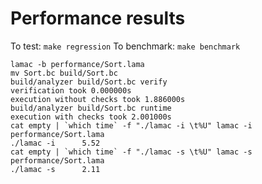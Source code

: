 # Performance results

To test: `make regression`
To benchmark: `make benchmark`

```
lamac -b performance/Sort.lama
mv Sort.bc build/Sort.bc
build/analyzer build/Sort.bc verify
verification took 0.000000s
execution without checks took 1.886000s
build/analyzer build/Sort.bc runtime
execution with checks took 2.001000s
cat empty | `which time` -f "./lamac -i \t%U" lamac -i performance/Sort.lama
./lamac -i      5.52
cat empty | `which time` -f "./lamac -s \t%U" lamac -s performance/Sort.lama
./lamac -s      2.11
```